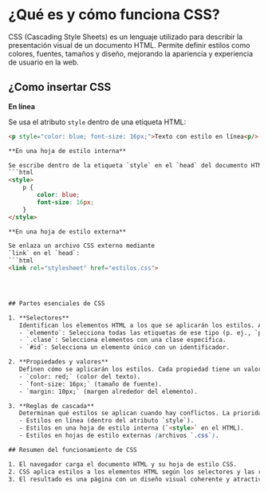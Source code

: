 # ¿Qué es y cómo funciona CSS?

CSS (Cascading Style Sheets) es un lenguaje utilizado para describir la presentación visual de un documento HTML. Permite definir estilos como colores, fuentes, tamaños y diseño, mejorando la apariencia y experiencia de usuario en la web.

## ¿Como insertar CSS

**En línea**  

Se usa el atributo `style` dentro de una etiqueta HTML:  
```html
<p style="color: blue; font-size: 16px;">Texto con estilo en línea<p/>

**En una hoja de estilo interna**

Se escribe dentro de la etiqueta `style` en el `head` del documento HTML:
```html
<style>
    p {
        color: blue;
        font-size: 16px;
    }
</style>

**En una hoja de estilo externa**

Se enlaza un archivo CSS externo mediante 
`link` en el `head`:
```html
<link rel="stylesheet" href="estilos.css">




## Partes esenciales de CSS

1. **Selectores**  
   Identifican los elementos HTML a los que se aplicarán los estilos. Algunos ejemplos:  
   - `elemento`: Selecciona todas las etiquetas de ese tipo (p. ej., `p` para párrafos).  
   - `.clase`: Selecciona elementos con una clase específica.  
   - `#id`: Selecciona un elemento único con un identificador.

2. **Propiedades y valores**  
   Definen cómo se aplicarán los estilos. Cada propiedad tiene un valor asociado. Ejemplos:  
   - `color: red;` (color del texto).  
   - `font-size: 16px;` (tamaño de fuente).  
   - `margin: 10px;` (margen alrededor del elemento).

3. **Reglas de cascada**  
   Determinan qué estilos se aplican cuando hay conflictos. La prioridad sigue este orden:  
   - Estilos en línea (dentro del atributo `style`).  
   - Estilos en una hoja de estilo interna (`<style>` en el HTML).  
   - Estilos en hojas de estilo externas (archivos `.css`).

## Resumen del funcionamiento de CSS

1. El navegador carga el documento HTML y su hoja de estilo CSS.  
2. CSS aplica estilos a los elementos HTML según los selectores y las reglas definidas.  
3. El resultado es una página con un diseño visual coherente y atractivo.
